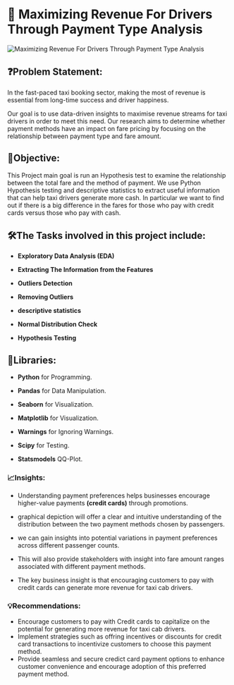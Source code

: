 # 🚕 Maximizing Revenue For Drivers Through Payment Type Analysis




![ Maximizing Revenue For Drivers Through Payment Type Analysis](https://github.com/user-attachments/assets/6a5f0d1c-d6a7-484c-8655-055b519971f7)




## ❓Problem Statement:

In the fast-paced taxi booking sector, making the most of revenue is essential from long-time success and driver happiness.

Our goal is to use data-driven insights to maximise revenue streams for taxi drivers in order to meet this need. Our research aims to determine whether payment methods have an impact on fare pricing by focusing on the relationship between payment type and fare amount.



## 🎯Objective:
This Project main goal is run an Hypothesis test to examine the relationship between the total fare and the method of payment. We use Python Hypothesis testing and descriptive statistics to extract useful information that can help taxi drivers generate more cash. In particular we want to find out if there is a big difference in the fares for those who pay with credit cards versus those who pay with cash.




## 🛠️The Tasks involved in this project include:

- **Exploratory Data Analysis (EDA)**

- **Extracting The Information from the Features**

- **Outliers Detection**

- **Removing Outliers**

- **descriptive statistics**

- **Normal Distribution Check**

- **Hypothesis Testing**



## 📝**Libraries:**

- **Python** for Programming.

- **Pandas** for Data Manipulation.

- **Seaborn** for Visualization.

- **Matplotlib** for Visualization.

- **Warnings** for Ignoring Warnings.

- **Scipy** for Testing.

- **Statsmodels** QQ-Plot.



### 📈Insights:

- Understanding payment preferences helps businesses encourage higher-value payments **(credit cards)** through promotions.

- graphical depiction will offer a clear and intuitive understanding of the distribution between the two payment methods chosen by passengers.

- we can gain insights into potential variations in payment preferences across different passenger counts.

- This will also provide stakeholders with insight into fare amount ranges associated with different payment methods.

- The key business insight is that encouraging customers to pay with credit cards can generate more revenue for taxi cab drivers.



### 💡Recommendations:

- Encourage customers to pay with Credit cards to capitalize on the potential for generating more revenue for taxi cab drivers.
- Implement strategies such as offring incentives or discounts for credit card transactions to incentivize customers to choose this payment method.
- Provide seamless and secure credict card payment options to enhance customer convenience and encourage adoption of this preferred payment method.















